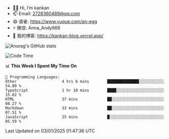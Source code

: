 - 👋🏻 Hi, I’m kankan
- 📫 Email: 2728360489@qq.com
- 😄 语雀: https://www.yuque.com/an-egg
- ⚡ 微信: Anna_Andy666
- 📖 我的博客: https://kankan-blog.vercel.app/

![Anurag's GitHub stats](https://github-readme-stats.vercel.app/api?username=kankan-web)

<!--START_SECTION:waka-->
![Code Time](http://img.shields.io/badge/Code%20Time-158%20hrs%2055%20mins-blue)

📊 **This Week I Spent My Time On** 

```text
💬 Programming Languages: 
Other                    4 hrs 6 mins        ██████████████░░░░░░░░░░░   54.80 % 
TypeScript               1 hr 10 mins        ████░░░░░░░░░░░░░░░░░░░░░   15.62 % 
HTML                     37 mins             ██░░░░░░░░░░░░░░░░░░░░░░░   08.27 % 
Markdown                 33 mins             ██░░░░░░░░░░░░░░░░░░░░░░░   07.51 % 
JavaScript               25 mins             █░░░░░░░░░░░░░░░░░░░░░░░░   05.59 % 
```


 Last Updated on 03/01/2025 01:47:36 UTC
<!--END_SECTION:waka-->
